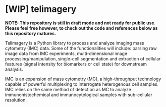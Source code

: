 # [WIP] telimagery

**NOTE: This repository is still in draft mode and not ready for public use. Please feel free however, to check out the code and references below as this repository matures.**

Telimagery is a Python library to process and analyze imaging mass cytometry (IMC) data. Some of the functionalities will include: parsing raw image data from IMC experiments, multi-dimensional image processing/manipulation, single-cell segmentation and extraction of cellular features (signal intensity for biomarkers or cell state) for downstream analysis.

IMC is an expansion of mass cytometry (MC), a high-throughput technology capable of powerful multiplexing to interrogate heterogenous cell samples. IMC relies on the same method of detection as MC to analyze immunohistochemical and immunocytological samples with sub-cellular resolution.
